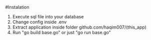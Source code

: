 #Instalation

1. Execute sql file into your database
2. Change config inside .env
3. Extract application inside folder github.com/haqim007/(this_app)
4. Run 
    "go build base.go" or just "go run base.go"